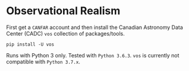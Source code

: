 # Observational Realism

First get a  `CANFAR` account and then install the Canadian Astronomy Data Center (CADC) `vos` collection of packages/tools.

    pip install -U vos

Runs with Python 3 only. Tested with `Python 3.6.3`. `vos` is currently not compatible with `Python 3.7.x`.


